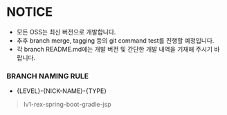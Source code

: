 # NOTICE
- 모든 OSS는 최신 버전으로 개발합니다.
- 추후 branch merge, tagging 등의 git command test를 진행할 예정입니다.
- 각 branch README.md에는 개발 버전 및 간단한 개발 내역을 기재해 주시기 바랍니다.

### BRANCH NAMING RULE
- {LEVEL}-{NICK-NAME}-{TYPE}

> lv1-rex-spring-boot-gradle-jsp
